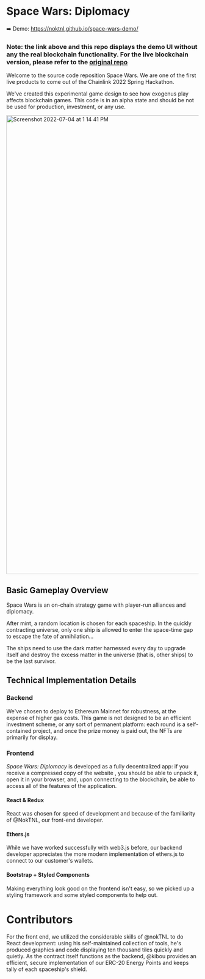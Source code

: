 # Space Wars: Diplomacy

➡️ Demo: https://noktnl.github.io/space-wars-demo/

### Note: the link above and this repo displays the demo UI without any the real blockchain functionality. For the live blockchain version, please refer to the [original repo](https://github.com/general-computer/space-wars)

Welcome to the source code reposition Space Wars. We are one of the first live products to come out of the Chainlink 2022 Spring Hackathon.

We've created this experimental game design to see how exogenus play affects blockchain games. This code is in an alpha state and should be not be used for production, investment, or any use.



<img width="1199" alt="Screenshot 2022-07-04 at 1 14 41 PM" src="https://user-images.githubusercontent.com/94875599/177152818-c9da3579-cca8-4b04-b524-ba754766f05e.png">



## Basic Gameplay Overview
Space Wars is an on-chain strategy game with player-run alliances and diplomacy.

After mint, a random location is chosen for each spaceship. In the quickly contracting universe, only one ship is allowed to enter the space-time gap to escape the fate of annihilation...

The ships need to use the dark matter harnessed every day to upgrade itself and destroy the excess matter in the universe (that is, other ships) to be the last survivor.

## Technical Implementation Details

### Backend
We've chosen to deploy to Ethereum Mainnet for robustness, at the expense of higher gas costs. This game is not designed to be an efficient investment scheme, or any sort of permanent platform: each round is a self-contained project, and once the  prize money is paid out, the NFTs are primarily for display. 

### Frontend

_Space Wars: Diplomacy_ is developed as a fully decentralized app: if you receive a compressed copy of the website , you should be able to unpack it, open it in your browser, and, upon connecting to the blockchain, be able to access all of the features of the application.

#### React & Redux
React was chosen for speed of development and because of the familiarity of @NokTNL, our front-end developer.

#### Ethers.js
While we have worked successfully with web3.js before, our backend developer appreciates the more modern implementation of ethers.js to connect to our customer's wallets.

#### Bootstrap + Styled Components
Making everything look good on the frontend isn't easy, so we picked up a styling framework and some styled components to help out.

# Contributors
For the front end, we utilized the considerable skills of @nokTNL to do React development: using his self-maintained collection of tools, he's produced graphics and code displaying ten thousand tiles quickly and quietly. As the contract itself functions as the backend, @kibou provides an efficient, secure implementation of our ERC-20 Energy Points and keeps tally of each spaceship's shield.
